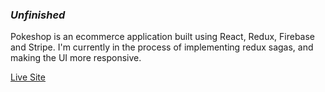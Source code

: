 ### *Unfinished*
Pokeshop is an ecommerce application built using React, Redux, Firebase and Stripe. I'm currently in the process of implementing redux sagas, and making the UI more responsive.

<a target="_blank" href="https://pokeshop-app.herokuapp.com/">Live Site</a>

